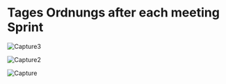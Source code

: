 # Tages Ordnungs after each meeting  Sprint

![Capture3](https://user-images.githubusercontent.com/102487489/172140515-eea4ddb2-8f12-450c-91c0-d6384c3bd1f1.JPG)

![Capture2](https://user-images.githubusercontent.com/102487489/170359113-9c473d84-a24b-4451-bda3-1e27a1119ec4.JPG)

![Capture](https://user-images.githubusercontent.com/102487489/170359106-d7d808e4-0ff9-450c-97c9-8e0d2ee8976e.JPG)
